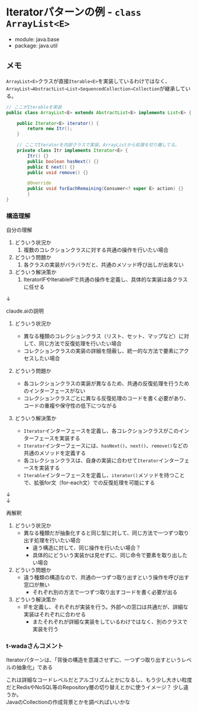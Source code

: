 # Iteratorパターンの例 - `class ArrayList<E>`
- module: java.base
- package: java.util

## メモ
`ArrayList<E>`クラスが直接`Iterable<E>`を実装しているわけではなく、`ArrayList→AbstractList→List→SequencedCollection→Collection`が継承している。

```java
// ここがIterableを実装
public class ArrayList<E> extends AbstractList<E> implements List<E> {

    public Iterator<E> iterator() {
        return new Itr();
    }

    // ここでIteratorを内部クラスで実装。ArrayListから処理を切り離してる。
    private class Itr implements Iterator<E> {
        Itr() {}
        public boolean hasNext() {}
        public E next() {}
        public void remove() {}

        @Override
        public void forEachRemaining(Consumer<? super E> action) {}
        }
}
```


### 構造理解
自分の理解
1. どういう状況か
   1. 複数のコレクションクラスに対する共通の操作を行いたい場合
2. どういう問題か
   1. 各クラスの実装がバラバラだと、共通のメソッド呼び出しが出来ない
3. どういう解決策か
   1. IteratorIFやIterableIFで共通の操作を定義し、具体的な実装は各クラスに任せる

↓

claude.aiの説明
1. どういう状況か
    - 異なる種類のコレクションクラス（リスト、セット、マップなど）に対して、同じ方法で反復処理を行いたい場合
    - コレクションクラスの実装の詳細を隠蔽し、統一的な方法で要素にアクセスしたい場合

2. どういう問題か
    - 各コレクションクラスの実装が異なるため、共通の反復処理を行うためのインターフェースがない
    - コレクションクラスごとに異なる反復処理のコードを書く必要があり、コードの重複や保守性の低下につながる

3. どういう解決策か
    - `Iterator`インターフェースを定義し、各コレクションクラスがこのインターフェースを実装する
    - `Iterator`インターフェースには、`hasNext()`、`next()`、`remove()`などの共通のメソッドを定義する
    - 各コレクションクラスは、自身の実装に合わせて`Iterator`インターフェースを実装する
    - `Iterable`インターフェースを定義し、`iterator()`メソッドを持つことで、拡張for文（for-each文）での反復処理を可能にする

↓\
↓

再解釈
1. どういう状況か
   - 異なる種類だが抽象化すると同じ型に対して、同じ方法で一つずつ取り出す処理を行いたい場合
     - 違う構造に対して、同じ操作を行いたい場合？
     - 具体的にどういう実装かは見せずに、同じ命令で要素を取り出したい場合
2. どういう問題か
   - 違う種類の構造なので、共通の一つずつ取り出すという操作を呼び出す窓口が無い
     - それぞれ別の方法で一つずつ取り出すコードを書く必要が出る
3. どういう解決策か
   - IFを定義し、それぞれが実装を行う。外部への窓口は共通だが、詳細な実装はそれぞれに合わせる
     - またそれぞれが詳細な実装をしているわけではなく、別のクラスで実装を行う


### t-wadaさんコメント
Iteratorパターンは、「背後の構造を意識させずに、一つずつ取り出すというレベルの抽象化」である

これは詳細なコードレベルだとアルゴリズムとかになるし、もう少し大きい粒度だとRedisやNoSQL等のRepository層の切り替えとかに使うイメージ？
少し違うか。\
JavaのCollectionの作成背景とかを調べればいいかな
